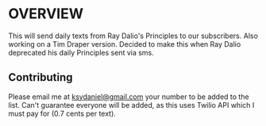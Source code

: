 # OVERVIEW

This will send daily texts from Ray Dalio's Principles to our subscribers. Also working on a Tim Draper version.
Decided to make this when Ray Dalio deprecated his daily Principles sent via sms.

## Contributing

Please email me at ksydaniel@gmail.com your number to be added to the list. Can't guarantee everyone will be added, as this uses Twilio API which I must pay for (0.7 cents per text). 